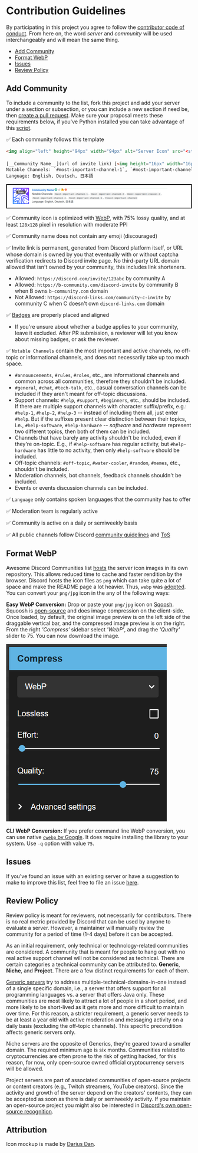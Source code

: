 <!-- omit in toc -->
# Contribution Guidelines

By participating in this project you agree to follow the [contributor code of conduct](CODE_OF_CONDUCT.md). From here on, the word _server_ and _community_ will be used interchangeably and will mean the same thing.

- [Add Community](#add-community)
- [Format WebP](#format-webp)
- [Issues](#issues)
- [Review Policy](#review-policy)

## Add Community

To include a community to the list, fork this project and add your server under a section or subsection, or you can include a new section if need be,
then [create a pull request](https://github.com/sindresorhus/awesome/blob/main/contributing.md#adding-something-to-an-awesome-list).
Make sure your proposal meets these requirements below, if you've Python installed you can take advantage of this [script](./main.py).

✅ Each community follows this template

```html
<img align="left" height="94px" width="94px" alt="Server Icon" src="<static url of the image>"/>

[__Community Name__](url of invite link) [<img height="16px" width="16px" alt="Official Badge" src="images/badges/official.webp">](badges.md#official-identification-badge) [<img height="16px" width="16px" alt="Reddit Badge" src="images/badges/reddit.webp">](badges.md#reddit-badge) [<img height="16px" width="16px" alt="Homepage URL" src="images/badges/homepage.webp">](url of server homepage) [<img height="16px" width="16px" alt="Git Repository" src="images/badges/git.webp">](url of server git repository) \
Notable Channels: `#most-important-channel-1`, `#most-important-channel-2`, `#most-important-channel-3`, `#most-important-channel-4`, `#most-important-channel-5`, `#least-important-channel` \
Language: English, Deutsch, 日本語
```

![Render Screenshot](images/screenshots/screenshot_00.png)

✅ Community icon is optimized with [WebP](#format-webp), with 75% lossy quality, and at least `128x128` pixel in resolution with moderate PPI

✅ Community name does not contain any emoji (discouraged)

✅ Invite link is permanent, generated from Discord platform itself, or URL whose domain is owned by you that eventually with or without captcha verification redirects to Discord invite page. No third-party URL domain allowed that isn't owned by your community, this includes link shorteners.

- Allowed: `https://discord.com/invite/123abc` by community A
- Allowed: `https://b-community.com/discord-invite` by community B when B owns `b-community.com` domain
- Not Allowed: `https://discord-links.com/community-c-invite` by community C when C doesn't own `discord-links.com` domain

✅ [Badges](badges.md) are properly placed and aligned

- If you're unsure about whether a badge applies to your community, leave it excluded. After PR submission, a reviewer will let you know about missing badges, or ask the reviewer.

✅ `Notable Channels` contain the most important and active channels, no off-topic or informational channels, and does not necessarily take up too much space.

- `#announcements`, `#rules`, `#roles`, etc., are informational channels and common across all communities, therefore they shouldn't be included.
- `#general`, `#chat`, `#tech-talk`, etc., casual conversation channels can be included if they aren't meant for off-topic discussions.
- Support channels: `#help`, `#support`, `#beginners`, etc., should be included. If there are multiple support channels with character suffix/prefix, e.g.: `#help-1`, `#help-2`, `#help-3` -- instead of including them all, just enter `#help`. But if the suffixes present clear distinction between their topics, i.e., `#help-software`, `#help-hardware` -- _software_ and _hardware_ represent two different topics, then both of them can be included.
- Channels that have barely any activity shouldn't be included, even if they're on-topic. E.g., if `#help-software` has regular activity, but `#help-hardware` has little to no activity, then only `#help-software` should be included.
- Off-topic channels: `#off-topic`, `#water-cooler`, `#random`, `#memes`, etc., shouldn't be included.
- Moderation channels, bot channels, feedback channels shouldn't be included.
- Events or events discussion channels can be included.

✅ `Language` only contains spoken languages that the community has to offer

✅ Moderation team is regularly active

✅ Community is active on a daily or semiweekly basis

✅ All public channels follow Discord [community guidelines](https://discord.com/guidelines)
and [ToS](https://discord.com/terms)

## Format WebP

Awesome Discord Communities list [hosts](images/server_icons) the server icon images in its own repository. This allows reduced time to cache and faster rendition by the browser. Discord hosts the icon files as `png` which can take quite a lot of space and make the README page a lot heavier. Thus, `webp` was [adopted](https://github.com/mhxion/awesome-discord-communities/pull/25). You can convert your `png/jpg` icon in the
any of the following ways:

__Easy WebP Conversion:__ Drop or paste your `png/jpg` icon on [Sqoosh](https://squoosh.app/). Squoosh is [open-source](https://github.com/GoogleChromeLabs/squoosh/) and does image compression on the client-side. Once loaded, by default, the original image preview is on the left side of the draggable vertical bar, and the compressed image preview is on the right. From the right _'Compress'_ sidebar select _'WebP'_, and drag the _'Quality'_ slider to 75. You can now download the image.

![Web Conversion](images/screenshots/screenshot_02.png)

__CLI WebP Conversion:__ If you prefer command line WebP conversion, you can use
native [`cwebp` by Google](https://developers.google.com/speed/webp/docs/using#using_cwebp_to_convert_images_to_the_webp_format). It does require installing the library to your system. Use `-q` option with value `75`.

## Issues

If you've found an issue with an existing server or have a suggestion to make to improve this list, feel free to file an
issue [here](https://github.com/mhxion/awesome-discord-communities/issues/new/choose).

## Review Policy

Review policy is meant for reviewers, not necessarily for contributors. There is no real metric provided by Discord that can be used by anyone to evaluate a server. However, a maintainer will manually review the community for a period of time (1-4 days) before it can be accepted.

As an initial requirement, only technical or technology-related communities are considered. A community that is meant for people to hang out with no real active support channel will not be considered as technical. There are certain categories a technical community can be attributed to. **Generic**, **Niche**, and **Project**. There are a few distinct requirements for each of them.

[Generic servers](./README.md#programming-in-general) try to address multiple-technical-domains-in-one instead of a single specific domain, i.e., a server that offers support for all programming languages vs. a server that offers Java only. These communities are most likely to attract a lot of people in a short period, and more likely to be short-lived as it gets more and more difficult to maintain over time. For this reason, a stricter requirement, a generic server needs to be at least a year old with active moderation and messaging activity on a daily basis (excluding the off-topic channels). This specific precondition affects generic servers only.

Niche servers are the opposite of Generics, they're geared toward a smaller domain. The required minimum age is six months. Communities related to cryptocurrencies are often prone to the risk of getting hacked, for this reason, for now, only open-source owned official cryptocurrency servers will be allowed.

Project servers are part of associated communities of open-source projects or content creators (e.g., Twitch streamers, YouTube creators). Since the activity and growth of the server depend on the creators' contents, they can be accepted as soon as there is daily or semiweekly activity. If you maintain an open-source project you might also be interested in [Discord's own open-source recognition](https://discord.com/open-source).

<!-- omit in toc -->
## Attribution

Icon mockup is made by [Darius Dan](https://www.flaticon.com/authors/darius-dan).

